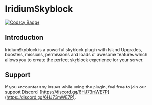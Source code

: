 # IridiumSkyblock
[![Codacy Badge](https://app.codacy.com/project/badge/Grade/bf425571a86e4691a172e2b61ba40956)](https://www.codacy.com/gh/Iridium-Development/IridiumSkyblock/dashboard)
## Introduction

IridiumSkyblock is a powerful skyblock plugin with Island Upgrades, boosters, missions, permissions and loads of awesome features which allows you to create the perfect skyblock experience for your server. 

## Support

If you encounter any issues while using the plugin, feel free to join our support Discord: [https://discord.gg/6HJ73mWE7P](https://discord.gg/6HJ73mWE7P).
